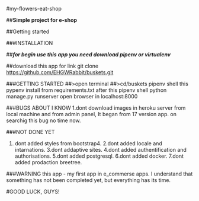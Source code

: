 #my-flowers-eat-shop

##**Simple project for e-shop**

##Getting started

###INSTALLATION

##***for begin use this app you need download pipenv or virtualenv***

##download this app for link git clone https://github.com/EHGWRabbit/buskets.git

###GETTING STARTED
##>open terminal
##>cd/buskets
pipenv shell this 
pypenv install from requirements.txt 
after this 
pipenv shell
python manage.py runserver
open browser in localhost:8000

###BUGS ABOUT I KNOW
1.dont download images in heroku server from local machine and from admin panel, It began from 17 version app. on searchig this bug no time now.

###NOT DONE YET
1. dont added styles from bootstrap4.
2.dont added locale and intarnations.
3.dont addaptive sites.
4.dont added authentification and authorisations.
5.dont added postgresql.
6.dont added docker.
7.dont added prodaction breetree.

###WARNING
this app - my first app in e_commerse apps.
I understand that something has not been completed yet, but everything has its time.

#GOOD LUCK, GUYS!





